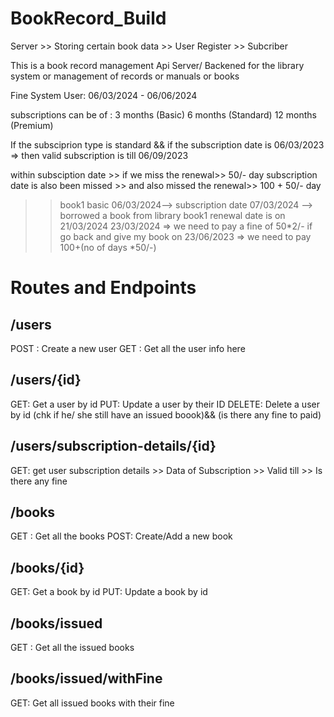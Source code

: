# BookRecord_Build

Server  >> Storing certain book data
        >> User Register
        >> Subcriber

This is a book record management Api Server/ Backened for the library system or management of records or manuals or books

Fine System 
User: 06/03/2024 - 06/06/2024    <!-- exapmle -->
<!-- like he came on 09/06/2023 then fine is 50*3=150/-    -->
subscriptions can be of : 
3 months (Basic)
6 months (Standard)
12 months (Premium)

If the subsciprion type is standard && if the subscription date is 06/03/2023
=> then valid subscription is till 06/09/2023

within subsciption date >> if we miss the renewal>> 50/- day
subscription date is also been missed >> and also missed the renewal>> 100   + 50/- day

<!-- example  -->

>> book1
>> basic
>> 06/03/2024--> subscription date
>> 07/03/2024 --> borrowed a book from library
>> book1 renewal date is on 21/03/2024
>> 23/03/2024 => we need to pay a fine of 50*2/-
>> if go back and give my book on 23/06/2023  => we need to pay 100+(no of days *50/-)


# Routes and Endpoints 

## /users
POST : Create a new user 
GET : Get all the user info here
 

## /users/{id}
GET: Get a user by id
PUT: Update a user by their ID
DELETE: Delete a user by id (chk if he/ she still have an issued boook)&& (is there any fine to paid)

## /users/subscription-details/{id}
GET: get user subscription details
       >> Data of Subscription
       >> Valid till
       >> Is there any fine


## /books
GET : Get all the books
POST: Create/Add a new book 

## /books/{id}
GET: Get a book by id 
PUT: Update a book by id 

## /books/issued
GET : Get all the issued books

## /books/issued/withFine
GET: Get all issued books with their fine 
